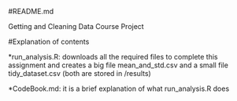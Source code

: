#README.md

Getting and Cleaning Data Course Project

#Explanation of contents

*run_analysis.R: downloads all the required files to complete this assignment and creates a big file mean_and_std.csv and a small file tidy_dataset.csv (both are stored in /results)

*CodeBook.md: it is a brief explanation of what run_analysis.R does